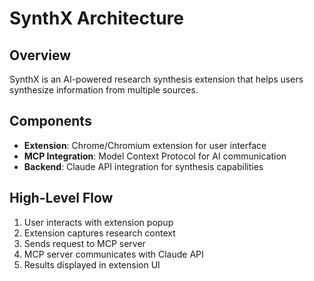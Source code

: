 # SynthX Architecture

## Overview
SynthX is an AI-powered research synthesis extension that helps users synthesize information from multiple sources.

## Components
- **Extension**: Chrome/Chromium extension for user interface
- **MCP Integration**: Model Context Protocol for AI communication
- **Backend**: Claude API integration for synthesis capabilities

## High-Level Flow
1. User interacts with extension popup
2. Extension captures research context
3. Sends request to MCP server
4. MCP server communicates with Claude API
5. Results displayed in extension UI
